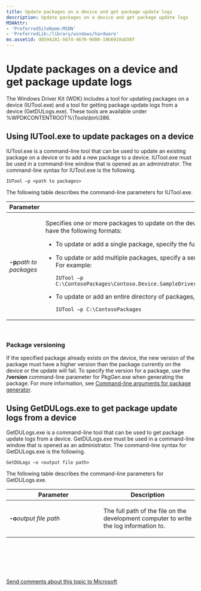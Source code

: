 ```yaml
---
title: Update packages on a device and get package update logs
description: Update packages on a device and get package update logs
MSHAttr:
- 'PreferredSiteName:MSDN'
- 'PreferredLib:/library/windows/hardware'
ms.assetid: d0594281-56f4-4676-9d00-19b6910ab50f
---
```


# Update packages on a device and get package update logs


The Windows Driver Kit (WDK) includes a tool for updating packages on a device (IUTool.exe) and a tool for getting package update logs from a device (GetDULogs.exe). These tools are available under %WPDKCONTENTROOT%\\Tools\\bin\\i386.

## Using IUTool.exe to update packages on a device


IUTool.exe is a command-line tool that can be used to update an existing package on a device or to add a new package to a device. IUTool.exe must be used in a command-line window that is opened as an administrator. The command-line syntax for IUTool.exe is the following.

``` syntax
IUTool –p <path to packages>
```

The following table describes the command-line parameters for IUTool.exe.

<table>
<colgroup>
<col width="50%" />
<col width="50%" />
</colgroup>
<thead>
<tr class="header">
<th>Parameter</th>
<th>Description</th>
</tr>
</thead>
<tbody>
<tr class="odd">
<td><p><strong>-p</strong><em>path to packages</em></p></td>
<td><p>Specifies one or more packages to update on the device or to add to the device. The <em>path to packages</em> parameter can have the following formats:</p>
<ul>
<li><p>To update or add a single package, specify the full path to the package on the development computer.</p></li>
<li><p>To update or add multiple packages, specify a semicolon-delimited list of packages on the development computer. For example:</p>
<pre class="syntax" space="preserve"><code>IUTool –p C:\ContosoPackages\Contoso.Device.SampleDriver.spkg;C:\ContosoPackages\Contoso.Device.SampleApplication.spkg</code></pre></li>
<li><p>To update or add an entire directory of packages, specify the path to the directory. For example:</p>
<pre class="syntax" space="preserve"><code>IUTool –p C:\ContosoPackages</code></pre></li>
</ul>
<p></p></td>
</tr>
</tbody>
</table>

 

### Package versioning

If the specified package already exists on the device, the new version of the package must have a higher version than the package currently on the device or the update will fail. To specify the version for a package, use the **/version** command-line parameter for PkgGen.exe when generating the package. For more information, see [Command-line arguments for package generator](https://msdn.microsoft.com/library/windows/hardware/dn756636).

## Using GetDULogs.exe to get package update logs from a device


GetDULogs.exe is a command-line tool that can be used to get package update logs from a device. GetDULogs.exe must be used in a command-line window that is opened as an administrator. The command-line syntax for GetDULogs.exe is the following.

``` syntax
GetDULogs –o <output file path>
```

The following table describes the command-line parameters for GetDULogs.exe.

<table>
<colgroup>
<col width="50%" />
<col width="50%" />
</colgroup>
<thead>
<tr class="header">
<th>Parameter</th>
<th>Description</th>
</tr>
</thead>
<tbody>
<tr class="odd">
<td><p><strong>-o</strong><em>output file path</em></p></td>
<td><p>The full path of the file on the development computer to write the log information to.</p></td>
</tr>
</tbody>
</table>

 

 

 

[Send comments about this topic to Microsoft](mailto:wsddocfb@microsoft.com?subject=Documentation%20feedback%20%5Bp_phFlashing\p_phFlashing%5D:%20Update%20packages%20on%20a%20device%20and%20get%20package%20update%20logs%20%20RELEASE:%20%2810/4/2016%29&body=%0A%0APRIVACY%20STATEMENT%0A%0AWe%20use%20your%20feedback%20to%20improve%20the%20documentation.%20We%20don't%20use%20your%20email%20address%20for%20any%20other%20purpose,%20and%20we'll%20remove%20your%20email%20address%20from%20our%20system%20after%20the%20issue%20that%20you're%20reporting%20is%20fixed.%20While%20we're%20working%20to%20fix%20this%20issue,%20we%20might%20send%20you%20an%20email%20message%20to%20ask%20for%20more%20info.%20Later,%20we%20might%20also%20send%20you%20an%20email%20message%20to%20let%20you%20know%20that%20we've%20addressed%20your%20feedback.%0A%0AFor%20more%20info%20about%20Microsoft's%20privacy%20policy,%20see%20http://privacy.microsoft.com/default.aspx. "Send comments about this topic to Microsoft")




